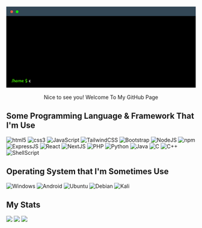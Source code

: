 <p align="center">
  <img width="850" src="/terminal.gif">
</p>

<p align="center">Nice to see you! Welcome To My GitHub Page</p>

## Some Programming Language & Framework That I'm Use

<p>
  <img alt="html5" src="https://img.shields.io/badge/-HTML5-E34F26?style=flat-square&logo=html5&logoColor=white" />
  <img alt="css3" src="https://img.shields.io/badge/-CSS3-0000ff?style=flat-square&logo=css3&logoColor=white" />
  <img alt="JavaScript" src="https://img.shields.io/badge/-Javascript-F7DF1E?style=flat-square&logo=javascript&logoColor=black" />
  <img alt="TailwindCSS" src="https://img.shields.io/badge/-TailwindCSS-38B2AC?style=flat-square&logo=tailwind-css&logoColor=white" />
  <img alt="Bootstrap" src="https://img.shields.io/badge/-Bootstrap-563D7C?style=flat-square&logo=bootstrap&logoColor=white" />
  <img alt="NodeJS" src="https://img.shields.io/badge/-node.js-6DA55F?style=flat-square&logo=node.js&logoColor=white" />
  <img alt="npm" src="https://img.shields.io/badge/-NPM-%23CB3837.svg?style=flat-square&logo=npm&logoColor=white"/>
  <img alt="ExpressJS" src="https://img.shields.io/badge/-Express.js-404D59?style=flat-square&logo=express&logoColor=white" />
  <img alt="React" src="https://img.shields.io/badge/-React.js-45b8d8?style=flat-square&logo=react&logoColor=white" />
  <img alt="NextJS" src="https://img.shields.io/badge/-Next.js-000000?style=flat-square&logo=nextdotjs&logoColor=white"/>
  <img alt="PHP" src="https://img.shields.io/badge/-PHP-777BB4?style=flat-square&logo=php&logoColor=white" />
  <img alt="Python" src="https://img.shields.io/badge/-Python-14354C?style=flat-square&logo=python&logoColor=white" />
  <img alt="Java" src="https://img.shields.io/badge/-Java-ED8B00?style=flat-square&logo=openjdk&logoColor=white"/>
  <img alt="C" src="https://img.shields.io/badge/-C-%2300599C.svg?style=flat-square&logo=c&logoColor=white" />
  <img alt="C++" src="https://img.shields.io/badge/-C++-%2300599C.svg?style=flat-square&logo=c%2B%2B&logoColor=white" />
  <img alt="ShellScript" src="https://img.shields.io/badge/-ShellScript-121011?style=flat-square&logo=gnu-bash&logoColor=white"/>
</p>

## Operating System that I'm Sometimes Use

<p>
  <img alt="Windows" src="https://img.shields.io/badge/Windows-0078D6?style=for-the-badge&logo=windows&logoColor=white"/>
  <img alt="Android" src="https://img.shields.io/badge/Android-3DDC84?style=for-the-badge&logo=android&logoColor=white"/>
  <img alt="Ubuntu" src="https://img.shields.io/badge/Ubuntu-E95420?style=for-the-badge&logo=ubuntu&logoColor=white"/>
  <img alt="Debian" src="https://img.shields.io/badge/Debian-A81D33?style=for-the-badge&logo=debian&logoColor=white"/>
  <img alt="Kali" src="https://img.shields.io/badge/Kali_Linux-557C94?style=for-the-badge&logo=kali-linux&logoColor=white"/>
</p>

## My Stats

<img width=400 src='https://github-readme-stats.vercel.app/api?username=mxzyy&theme=react&show_icons=true&hide_border=true&count_private=true' />
<img width=400 src='https://github-readme-streak-stats.herokuapp.com/?user=mxzyy&theme=react&hide_border=true' />
<img width=400 src='https://github-readme-stats.vercel.app/api/top-langs/?username=mxzyy&theme=react&show_icons=true&hide_border=true&layout=compact' />




